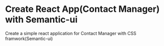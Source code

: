 # Create React App(Contact Manager) with Semantic-ui

Create a simple react application for Contact Manager with CSS framwork(Semantic-ui)
